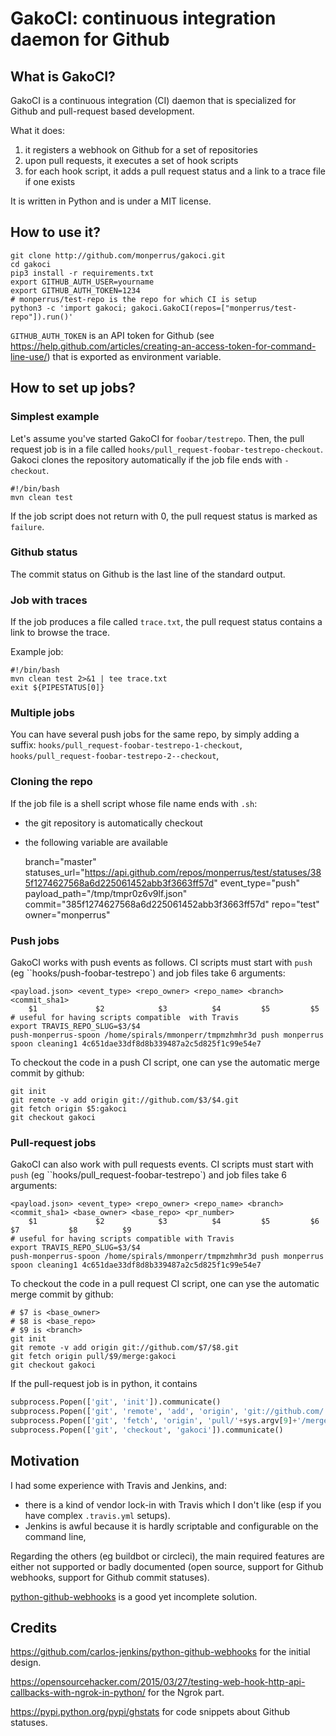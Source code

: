 # GakoCI: continuous integration daemon for Github

##  What is GakoCI?
GakoCI is a continuous integration (CI) daemon that is specialized for Github and pull-request based development.

What it does:

1. it registers a webhook on Github for a set of repositories
2. upon pull requests, it executes a set of hook scripts 
3. for each hook script, it adds a pull request status and a link to a trace file if one exists

It is written in Python and is under a MIT license.

## How to use it?


    git clone http://github.com/monperrus/gakoci.git
    cd gakoci
    pip3 install -r requirements.txt
    export GITHUB_AUTH_USER=yourname
    export GITHUB_AUTH_TOKEN=1234
    # monperrus/test-repo is the repo for which CI is setup
    python3 -c 'import gakoci; gakoci.GakoCI(repos=["monperrus/test-repo"]).run()'

`GITHUB_AUTH_TOKEN` is an API token for Github (see <https://help.github.com/articles/creating-an-access-token-for-command-line-use/>) that is exported as environment variable.


## How to set up jobs?

### Simplest example

Let's assume you've started GakoCI for `foobar/testrepo`.
Then, the pull request job is in a file called `hooks/pull_request-foobar-testrepo-checkout`. Gakoci clones the repository automatically if the job file ends with `-checkout`.

    #!/bin/bash
    mvn clean test

If the job script does not return with 0, the pull request status is marked as `failure`.

### Github status

The commit status on Github is the last line of the standard output.

### Job with traces

If the job produces a file called `trace.txt`, the pull request status contains a link to browse the trace.

Example job:

    #!/bin/bash
    mvn clean test 2>&1 | tee trace.txt
    exit ${PIPESTATUS[0]}

### Multiple jobs

You can have several push jobs for the same repo, by simply adding a suffix: `hooks/pull_request-foobar-testrepo-1-checkout`, `hooks/pull_request-foobar-testrepo-2--checkout`, 

### Cloning the repo

If the job file is a shell script whose file name ends with `.sh`:

* the git repository is automatically checkout
* the following variable are available

    branch="master"
    statuses_url="https://api.github.com/repos/monperrus/test/statuses/385f1274627568a6d225061452abb3f3663ff57d"
    event_type="push"
    payload_path="/tmp/tmpr0z6v9lf.json"
    commit="385f1274627568a6d225061452abb3f3663ff57d"
    repo="test"
    owner="monperrus"

### Push jobs

GakoCI works with push events as follows. CI scripts must start with `push` (eg ``hooks/push-foobar-testrepo`) and job files take 6 arguments:

    <payload.json> <event_type> <repo_owner> <repo_name> <branch> <commit_sha1>
        $1             $2            $3          $4         $5         $5
    # useful for having scripts compatible  with Travis
    export TRAVIS_REPO_SLUG=$3/$4
    push-monperrus-spoon /home/spirals/mmonperr/tmpmzhmhr3d push monperrus spoon cleaning1 4c651dae33df8d8b339487a2c5d825f1c99e54e7

To checkout the code in a push CI script, one can yse the automatic merge commit by github:

    git init
    git remote -v add origin git://github.com/$3/$4.git
    git fetch origin $5:gakoci
    git checkout gakoci

### Pull-request jobs

GakoCI can also work with pull requests events. CI scripts must start with `push` (eg ``hooks/pull_request-foobar-testrepo`) and job files take 6 arguments:

    <payload.json> <event_type> <repo_owner> <repo_name> <branch> <commit_sha1> <base_owner> <base_repo> <pr_number>
        $1             $2            $3          $4         $5         $6           $7           $8          $9
    # useful for having scripts compatible with Travis
    export TRAVIS_REPO_SLUG=$3/$4
    push-monperrus-spoon /home/spirals/mmonperr/tmpmzhmhr3d push monperrus spoon cleaning1 4c651dae33df8d8b339487a2c5d825f1c99e54e7

To checkout the code in a pull request CI script, one can yse the automatic merge commit by github:

    # $7 is <base_owner>
    # $8 is <base_repo>
    # $9 is <branch>
    git init
    git remote -v add origin git://github.com/$7/$8.git
    git fetch origin pull/$9/merge:gakoci
    git checkout gakoci
 
If the pull-request job is in python, it contains

```python
subprocess.Popen(['git', 'init']).communicate()
subprocess.Popen(['git', 'remote', 'add', 'origin', 'git://github.com/'+sys.argv[7]+'/'+sys.argv[8]+'.git']).communicate()
subprocess.Popen(['git', 'fetch', 'origin', 'pull/'+sys.argv[9]+'/merge:gakoci']).communicate()
subprocess.Popen(['git', 'checkout', 'gakoci']).communicate()
```

## Motivation

I had some experience with Travis and Jenkins, and:

* there is a kind of vendor lock-in with Travis which I don't like (esp if you have complex `.travis.yml` setups).
* Jenkins is awful because it is hardly scriptable and configurable on the command line,

Regarding the others (eg buildbot or circleci), the main required features are either not supported or badly documented (open source, support for Github webhooks, support for Github commit statuses).

[python-github-webhooks](https://github.com/carlos-jenkins/python-github-webhooks) is a good yet incomplete solution.


## Credits

<https://github.com/carlos-jenkins/python-github-webhooks> for the initial design.

<https://opensourcehacker.com/2015/03/27/testing-web-hook-http-api-callbacks-with-ngrok-in-python/> for the Ngrok part.

<https://pypi.python.org/pypi/ghstats> for code snippets about Github statuses. 
